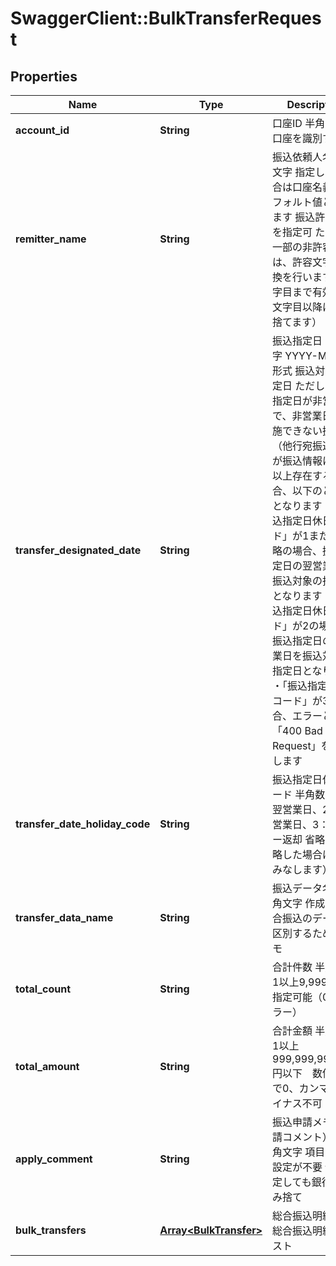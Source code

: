 # SwaggerClient::BulkTransferRequest

## Properties
Name | Type | Description | Notes
------------ | ------------- | ------------- | -------------
**account_id** | **String** | 口座ID 半角英数字 口座を識別するID  | 
**remitter_name** | **String** | 振込依頼人名 半角文字 指定しない場合は口座名義がデフォルト値となります 振込許容文字を指定可 ただし、一部の非許容文字は、許容文字に変換を行います 40文字目まで有効（41文字目以降は切り捨てます）  | [optional] 
**transfer_designated_date** | **String** | 振込指定日 半角文字 YYYY-MM-DD形式 振込対象の指定日 ただし、振込指定日が非営業日で、非営業日に実施できない振込（他行宛振込み）が振込情報に1件以上存在する場合、以下のとおりとなります ・「振込指定日休日コード」が1または省略の場合、振込指定日の翌営業日を振込対象の指定日となります ・「振込指定日休日コード」が2の場合、振込指定日の前営業日を振込対象の指定日となります ・「振込指定日休日コード」が3の場合、エラーとなり「400 Bad Request」を返却します  | 
**transfer_date_holiday_code** | **String** | 振込指定日休日コード 半角数字 1：翌営業日、2：前営業日、3：エラー返却 省略可（省略した場合は1とみなします）  | [optional] 
**transfer_data_name** | **String** | 振込データ名 全半角文字 作成した総合振込のデータを区別するためのメモ  | [optional] 
**total_count** | **String** | 合計件数 半角数字 1以上9,999件まで指定可能（0はエラー）  | 
**total_amount** | **String** | 合計金額 半角数字 1以上999,999,999,999円以下　数値のみで0、カンマ、マイナス不可  | 
**apply_comment** | **String** | 振込申請メモ（申請コメント） 全半角文字 項目自体の設定が不要 値を設定しても銀行で読み捨て  | [optional] 
**bulk_transfers** | [**Array&lt;BulkTransfer&gt;**](BulkTransfer.md) | 総合振込明細情報 総合振込明細のリスト | 


